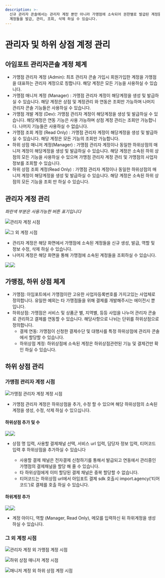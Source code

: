 ```yaml
---
description: >-
  신규 관리자 콘솔에서는 관리자 계정 뿐만 아니라 가맹점에 소속되어 권한별로 발급된 계정들과 등록하신 하위상점에 소속되어 권한별로 발급된
  계정들을 발급, 관리, 조회, 삭제 하실 수 있습니다.
---
```


# 관리자 및 하위 상점 계정 관리

## 아임포트 관리자콘솔 계정 체계&#x20;

* 가맹점 관리자 계정 (Admin): 최초 관리자 콘솔 가입시 회원가입한 계정을 가맹점을 대표하는 관리자 계정으로 칭합니다. 해당 계정은 모든 기능을 사용하실 수 있습니다.&#x20;
* 가맹점 매니저 계정 (Manager) : 가맹점 관리자 계정이 해당계정을 생성 및 발급하실 수 있습니다. 해당 계정은 상점 및 계정관리 와 연동은 조회만 가능하며 나머지 관리자 콘솔 기능들은 사용하실 수 있습니다.&#x20;
* 가맹점 개발 계정 (Dev): 가맹점 관리자 계정이 해당계정을 생성 및 발급하실 수 있습니다. 해당계정은 연동 기능은 사용 가능하며 상점 계정 관리는 조회만 가능합니다. 나머지 기능들은 사용하실 수 없습니다.&#x20;
* 가맹점 조회 계정 (Read Only) : 가맹점 관리자 계정이 해당계정을 생성 및 발급하실 수 있습니다. 해당 계정은 모든 기능의 조회만 가능합니다.&#x20;
* 하위 상점 매니저 계정(Manager) : 가맹점 관리자 계정이나 동일한 하위상점의 매니저 계정이 해당계정을 생성 및 발급하실 수 있습니다. 해당 계정은 소속된 하위 상점의 모든 기능을 사용하실 수 있으며 가맹점 관리자 계정 관리 및 가맹점의 사업자 정보를 조회할 수 있습니다.&#x20;
* 하위 상점 조회 계정(Read Only) : 가맹점 관리자 계정이나 동일한 하위상점의 매니저 계정이 해당계정을 생성 및 발급하실 수 있습니다. 해당 계정은 소속된 하위 상점의 모든 기능을 조회 만 하실 수 있습니다.&#x20;

## 관리자 계정 관리

_파란색 부분은 사용가능한 버튼 표기입니다_

![관리자 계정 시점](<../../.gitbook/assets/image (32) (1).png>)

![그 외 계정 시점](<../../.gitbook/assets/image (20) (1) (1) (1).png>)

* 관리자 계정은 해당 화면에서 가맹점에 소속된 계정들을 신규 생성, 발급, 역할 및 정보 수정, 삭제 하실 수 있습니다.&#x20;
* 나머지 계정은 해당 화면을 통해 가맹점에 소속된 계정들을 조회하실 수 있습니다.&#x20;

![](<../../.gitbook/assets/image (19) (1) (1).png>)![](<../../.gitbook/assets/image (14) (1) (1) (1) (1).png>)



## 가맹점, 하위 상점 체계&#x20;

* 가맹점: 아임포트에서 가맹점이란 고유한 사업자등록번호를 가지고있는 사업체로 정의합니다. 유일한 예외는 타 가맹점들을 위해 결제를 개발해주시는 에이전시 뿐 입니다.&#x20;
* 하위상점: 가맹점은 서비스 및 상품군 별, 지역별, 등등 사업을 나누어 관리자 콘솔로 관리하고 결제를 연동할 수 있습니다. 해당사항으로 나뉘는 단위를 하위상점으로 정의합니다.&#x20;
  * 결제 연동: 가맹점이 신청한 결제수단 및 대행사를 특정 하위상점에 관리자 콘솔에서 할당할 수 있습니다.&#x20;
  * 하위상점 계정: 하위상점에 소속된 계정은 하위상점관련된 기능 및 결제건만 확인 하실 수 있습니다.&#x20;

## 하위 상점 관리

### 가맹점 관리자 계정 시점&#x20;

![가맹점 관리자 계정 계정 시점](<../../.gitbook/assets/image (21) (1) (1).png>)

* 가맹점 관리자 계정은 하위상점을 추가, 수정 할 수 있으며 해당 하위상점의 소속된 계정을 생성, 수정, 삭제 하실 수 있으십니다.

#### 하위상점 추가 및 수

![](<../../.gitbook/assets/image (17) (1) (1).png>)![](<../../.gitbook/assets/image (9).png>)



*   상점 명 입력, 사용할 결제채널 선택, 서비스 url 입력, 담당자 정보 입력, 티어코드 입력 후 하위상점을 추가하실 수 있습니다

    * 사용할 결제 채널은 전자결제 신청하기를 통해서 발급되고 연동에서 관리중인 가맹점의 결제채널을 할당 해 줄 수 있습니다.
    * 타 하위상점에게 이미 할당된 결제 채널은 중복 할당할 수 없습니다.
    * 티어코드는 하위상점 url에서 아임포트 결제 sdk 호출시 import.agency(‘티어코드’)로 결제를 호출 하실 수 있습니다.



#### 하위계정 추가

![](<../../.gitbook/assets/image (22) (1) (1).png>)![](<../../.gitbook/assets/image (12) (1) (1) (1).png>)

* 계정 아이디, 역할 (Manager, Read Only), 메모를 입력하신 뒤 하위계정을 생성 하실 수 있습니다.

### 그 외 계정 시점&#x20;

![관리자 계정 외 가맹점 계정 시점](<../../.gitbook/assets/image (28) (1).png>)



![하위 상점 매니저 계정 시점](<../../.gitbook/assets/image (30) (1).png>)

![매니저 계정 외 하위 상점 계정 시점](<../../.gitbook/assets/image (6) (1).png>)



